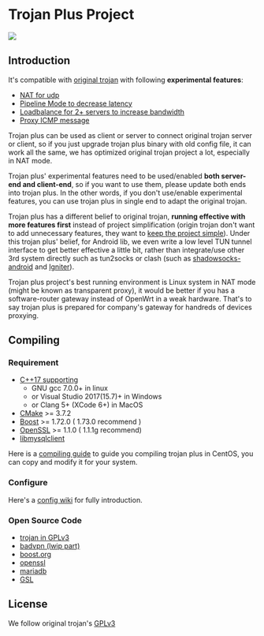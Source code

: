 # Trojan Plus Project
![](https://raw.githubusercontent.com/wiki/Trojan-Plus-Group/trojan-plus//trojan_plus_logo.png)

## Introduction

It's compatible with [original trojan](https://github.com/trojan-gfw/trojan) with following **experimental features**:

* [NAT for udp](https://github.com/Trojan-Plus-Group/trojan-plus/wiki/Configure#nat-config)
* [Pipeline Mode to decrease latency](https://github.com/Trojan-Plus-Group/trojan-plus/wiki/Why-we-need-Pipeline-mode)
* [Loadbalance for 2+ servers to increase bandwidth](https://github.com/Trojan-Plus-Group/trojan-plus/wiki/Why-we-need-load-balance-mode)
* [Proxy ICMP message](https://github.com/Trojan-Plus-Group/trojan-plus/wiki/Can-we-proxy-ICMP-message-(To-transfer-ping))

Trojan plus can be used as client or server to connect original trojan server or client, so if you just upgrade trojan plus binary with old config file, it can work all the same, we has optimized original trojan project a lot, especially in NAT mode.

Trojan plus' experimental features need to be used/enabled **both server-end and client-end**, so if you want to use them, please update both ends into trojan plus. In the other words, if you don't use/enable experimental features, you can use trojan plus in single end to adapt the original trojan.

Trojan plus has a different belief to original trojan, **running effective with more features first** instead of project simplification (origin trojan don't want to add unnecessary features, they want to [keep the project simple](https://github.com/trojan-gfw/trojan/blob/master/CONTRIBUTING.md#pull-requests)). Under this trojan plus' belief, for Android lib, we even write a low level TUN tunnel interface to get better effective a little bit, rather than integrate/use other 3rd system directly such as tun2socks or clash (such as [shadowsocks-android](https://github.com/shadowsocks/shadowsocks-android) and [Igniter](https://github.com/trojan-gfw/igniter)).

Trojan plus project's best running environment is Linux system in NAT mode (might be known as transparent proxy), it would be better if you has a software-router gateway instead of OpenWrt in a weak hardware. That's to say trojan plus is prepared for company's gateway for handreds of devices proxying.  

## Compiling

### Requirement

* [C++17 supporting](https://en.wikipedia.org/wiki/C%2B%2B17) 
  - GNU gcc 7.0.0+ in linux
  - or Visual Studio 2017(15.7)+ in Windows
  - or Clang 5+ (XCode 6+) in MacOS
* [CMake](https://cmake.org/) >= 3.7.2
* [Boost](http://www.boost.org/) >= 1.72.0 ( 1.73.0 recommend )
* [OpenSSL](https://www.openssl.org/) >= 1.1.0 ( 1.1.1g recommend)
* [libmysqlclient](https://downloads.mariadb.orgd)

Here is a [compiling guide](https://github.com/Trojan-Plus-Group/trojan-plus/wiki/Compiling) to guide you compiling trojan plus in CentOS, you can copy and modify it for your system.

### Configure

Here's a [config wiki](https://github.com/Trojan-Plus-Group/trojan-plus/wiki/Configure) for fully introduction.

### Open Source Code

* [trojan in GPLv3](https://github.com/trojan-gfw/trojan/blob/master/LICENSE)
* [badvpn (lwip part)](https://github.com/Trojan-Plus-Group/badvpn)
* [boost.org](https://www.boost.org/users/license.html)
* [openssl](https://www.openssl.org/)
* [mariadb](https://mariadb.com/kb/en/legal-documents-mariadb-license/)
* [GSL](https://github.com/microsoft/GSL)

## License

We follow original trojan's [GPLv3](LICENSE)
